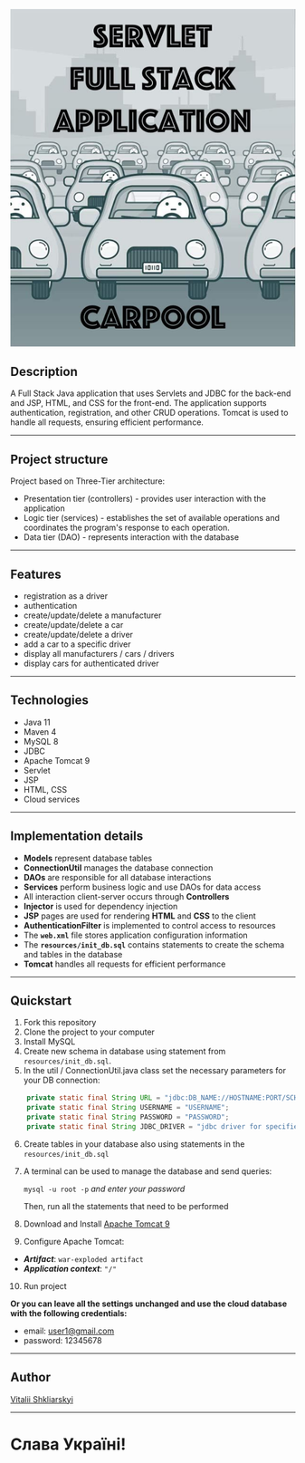 ![Header](src/main/resources/pictures/car-pool.jpeg)

##  Description
A Full Stack Java application that uses Servlets and JDBC for the back-end and JSP, HTML, and CSS for the front-end.
The application supports authentication, registration, and other CRUD operations.
Tomcat is used to handle all requests, ensuring efficient performance.

---

##  Project structure
Project based on Three-Tier architecture:
- Presentation tier (controllers) - provides user interaction with the application
- Logic tier (services) - establishes the set of available operations and coordinates the program's response to each operation.
- Data tier (DAO) - represents interaction with the database

---

## Features
- registration as a driver
- authentication
- create/update/delete a manufacturer
- create/update/delete a car
- create/update/delete a driver
- add a car to a specific driver
- display all manufacturers / cars / drivers
- display cars for authenticated driver

---

## Technologies
- Java 11
- Maven 4
- MySQL 8
- JDBC
- Apache Tomcat 9
- Servlet
- JSP
- HTML, CSS
- Cloud services

---

## Implementation details
- **Models** represent database tables
- **ConnectionUtil** manages the database connection
- **DAOs** are responsible for all database interactions
- **Services** perform business logic and use DAOs for data access
- All interaction client-server occurs through **Controllers**
- **Injector** is used for dependency injection
- **JSP** pages are used for rendering **HTML** and **CSS** to the client
- **AuthenticationFilter** is implemented to control access to resources
- The **`web.xml`** file stores application configuration information
- The **`resources/init_db.sql`** contains statements to create the schema and tables in the database
- **Tomcat** handles all requests for efficient performance

---

## Quickstart

1. Fork this repository
2. Clone the project to your computer
3. Install MySQL
4. Create new schema in database using statement from `resources/init_db.sql`. 
5. In the util / ConnectionUtil.java class set the necessary parameters for your DB connection:

``` java
    private static final String URL = "jdbc:DB_NAME://HOSTNAME:PORT/SCHEMA";
    private static final String USERNAME = "USERNAME"; 
    private static final String PASSWORD = "PASSWORD";
    private static final String JDBC_DRIVER = "jdbc driver for specified DB";
```

6. Create tables in your database also using statements in the `resources/init_db.sql` 
7. A terminal can be used to manage the database and send queries:

   `mysql -u root -p` *and enter your password*

    Then, run all the statements that need to be performed

8. Download and Install <a href="https://tomcat.apache.org/download-90.cgi">Apache Tomcat 9</a>
9. Configure Apache Tomcat: 
- ***Artifact***: `war-exploded artifact` 
- ***Application context***: `"/"`
10. Run project

**Or you can leave all the settings unchanged and use the cloud database with the following credentials:**
- email: user1@gmail.com
- password: 12345678

---

## Author

[Vitalii Shkliarskyi](https://github.com/VitaliiShkliarskyi)

---

# Слава Україні!
